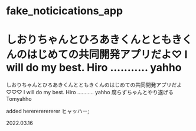 # fake_noticications_app

しおりちゃんとひろあきくんとともきくんのはじめての共同開発アプリだよ♡
I will do my best. Hiro ........... yahho
=======
しおりちゃんとひろあきくんとともきくんのはじめての共同開発アプリだよ♡♡♡
I will do my best. Hiro ........... yahho
腐らずちゃんとやり遂げる　Tomyahho

added hererererererer ヒャッハー;

2022.03.16
